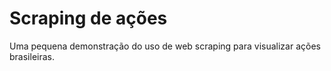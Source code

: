 # Scraping de ações  

Uma pequena demonstração do uso de web scraping para visualizar ações brasileiras.

